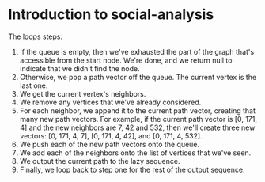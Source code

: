 # Introduction to social-analysis

The loops steps:

1. If the queue is empty, then we've exhausted the part of the graph that's
accessible from the start node. We're done, and we return null to indicate that
we didn't find the node.
2. Otherwise, we pop a path vector off the queue. The current vertex is the last
one.
3. We get the current vertex's neighbors.
4. We remove any vertices that we've already considered.
5. For each neighbor, we append it to the current path vector, creating that
many new path vectors. For example, if the current path vector is [0, 171,
4] and the new neighbors are 7, 42 and 532, then we'll create three new
vectors: [0, 171, 4, 7], [0, 171, 4, 42], and [0, 171, 4, 532].
6. We push each of the new path vectors onto the queue.
7. We add each of the neighbors onto the list of vertices that we've seen.
8. We output the current path to the lazy sequence.
9. Finally, we loop back to step one for the rest of the output sequence.
